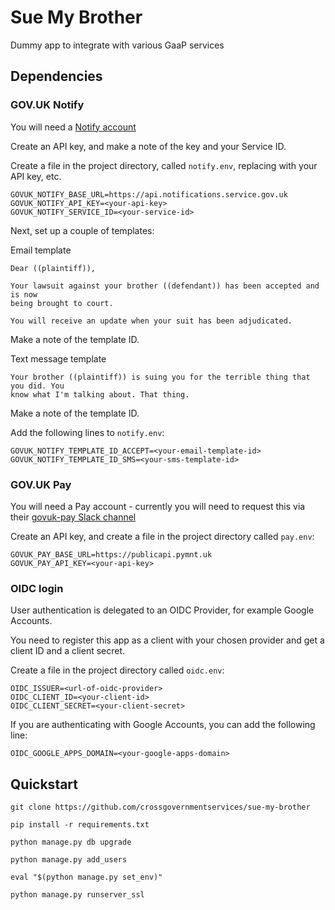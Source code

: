 # Sue My Brother

Dummy app to integrate with various GaaP services


## Dependencies

### GOV.UK Notify

You will need a [Notify account](https://www.notifications.service.gov.uk/)

Create an API key, and make a note of the key and your Service ID.

Create a file in the project directory, called `notify.env`, replacing
<your-api-key> with your API key, etc.

```
GOVUK_NOTIFY_BASE_URL=https://api.notifications.service.gov.uk
GOVUK_NOTIFY_API_KEY=<your-api-key>
GOVUK_NOTIFY_SERVICE_ID=<your-service-id>
```

Next, set up a couple of templates:

Email template
```
Dear ((plaintiff)),

Your lawsuit against your brother ((defendant)) has been accepted and is now
being brought to court.

You will receive an update when your suit has been adjudicated.
```

Make a note of the template ID.

Text message template
```
Your brother ((plaintiff)) is suing you for the terrible thing that you did. You
know what I'm talking about. That thing.
```

Make a note of the template ID.

Add the following lines to `notify.env`:
```
GOVUK_NOTIFY_TEMPLATE_ID_ACCEPT=<your-email-template-id>
GOVUK_NOTIFY_TEMPLATE_ID_SMS=<your-sms-template-id>
```

### GOV.UK Pay

You will need a Pay account - currently you will need to request this via their
[govuk-pay Slack channel](https://ukgovernmentdigital.slack.com/messages/govuk-pay/)

Create an API key, and create a file in the project directory called `pay.env`:

```
GOVUK_PAY_BASE_URL=https://publicapi.pymnt.uk
GOVUK_PAY_API_KEY=<your-api-key>
```

### OIDC login

User authentication is delegated to an OIDC Provider, for example Google
Accounts.

You need to register this app as a client with your chosen provider and get a
client ID and a client secret.

Create a file in the project directory called `oidc.env`:

```
OIDC_ISSUER=<url-of-oidc-provider>
OIDC_CLIENT_ID=<your-client-id>
OIDC_CLIENT_SECRET=<your-client-secret>
```

If you are authenticating with Google Accounts, you can add the following line:

```
OIDC_GOOGLE_APPS_DOMAIN=<your-google-apps-domain>
```

## Quickstart

```
git clone https://github.com/crossgovernmentservices/sue-my-brother

pip install -r requirements.txt

python manage.py db upgrade

python manage.py add_users

eval "$(python manage.py set_env)"

python manage.py runserver_ssl
```
